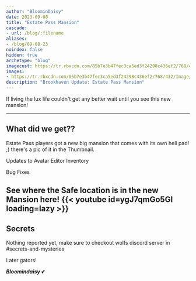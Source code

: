 ```yaml
---
author: "BloominDaisy"
date: 2023-09-08
title: "Estate Pass Mansion"
cascade:
- url: /blog/:filename
aliases:
- /blog/09-08-23
noindex: false
hidden: true
archetype: "blog"
imagecust: https://tr.rbxcdn.com/85b7e3b47fec3ca5ed3f24298c436ef2/768/432/Image/Png
images:
- https://tr.rbxcdn.com/85b7e3b47fec3ca5ed3f24298c436ef2/768/432/Image/Png
description: "Brookhaven Update: Estate Pass Mansion"
---
```


If living the lux life couldn't get any better wait until you see this new mansion!

---

## What did we get??

Estate Pass players got a new big mansion that comes with its own heli pad! ;) there's a pic of it in the Thumbnail.

Updates to Avatar Editor Inventory 

Bug Fixes

See where the Safe location is in the new Mansion here!
{{< youtube id=ygJ7qmGo5GI loading=lazy >}}
---


## Secrets

Nothing reported yet, make sure to checkout wolfs discord server in #secrets-and-mysteries 

Later gators!

_**Bloomindaisy**_ <span class="nowrap"><span class="emojify">💕</span>